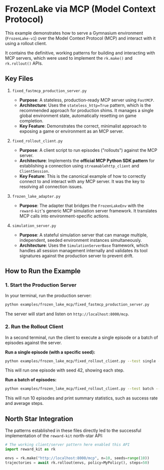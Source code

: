 # FrozenLake via MCP (Model Context Protocol)

This example demonstrates how to serve a Gymnasium environment (`FrozenLake-v1`) over the Model Context Protocol (MCP) and interact with it using a rollout client.

It contains the definitive, working patterns for building and interacting with MCP servers, which were used to implement the `rk.make()` and `rk.rollout()` APIs.

## Key Files

1.  `fixed_fastmcp_production_server.py`
    *   **Purpose**: A stateless, production-ready MCP server using `FastMCP`.
    *   **Architecture**: Uses the `stateless_http=True` pattern, which is the recommended approach for production shims. It manages a single global environment state, automatically resetting on game completion.
    *   **Key Feature**: Demonstrates the correct, minimalist approach to exposing a game or environment as an MCP server.

2.  `fixed_rollout_client.py`
    *   **Purpose**: A client script to run episodes ("rollouts") against the MCP server.
    *   **Architecture**: Implements the **official MCP Python SDK pattern** for establishing a connection using `streamablehttp_client` and `ClientSession`.
    *   **Key Feature**: This is the canonical example of how to correctly connect to and interact with any MCP server. It was the key to resolving all connection issues.

3.  `frozen_lake_adapter.py`
    *   **Purpose**: The adapter that bridges the `FrozenLakeEnv` with the `reward-kit`'s generic MCP simulation server framework. It translates MCP calls into environment-specific actions.

4.  `simulation_server.py`
    *   **Purpose**: A stateful simulation server that can manage multiple, independent, seeded environment instances simultaneously.
    *   **Architecture**: Uses the `SimulationServerBase` framework, which handles all session management internally and validates its tool signatures against the production server to prevent drift.

## How to Run the Example

### 1. Start the Production Server

In your terminal, run the production server:

```bash
python examples/frozen_lake_mcp/fixed_fastmcp_production_server.py
```

The server will start and listen on `http://localhost:8000/mcp`.

### 2. Run the Rollout Client

In a second terminal, run the client to execute a single episode or a batch of episodes against the server.

**Run a single episode (with a specific seed):**
```bash
python examples/frozen_lake_mcp/fixed_rollout_client.py --test single --seed 42
```
This will run one episode with seed 42, showing each step.

**Run a batch of episodes:**
```bash
python examples/frozen_lake_mcp/fixed_rollout_client.py --test batch --count 10
```
This will run 10 episodes and print summary statistics, such as success rate and average steps.

## North Star Integration

The patterns established in these files directly led to the successful implementation of the `reward-kit` north-star API:

```python
# The working client/server pattern here enabled this API
import reward_kit as rk

envs = rk.make("http://localhost:8000/mcp", n=10, seeds=range(10))
trajectories = await rk.rollout(envs, policy=MyPolicy(), steps=50)
```
